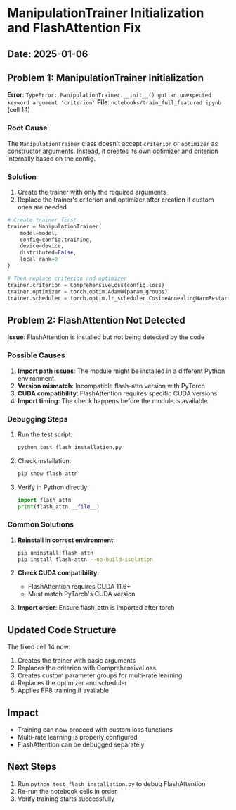 # ManipulationTrainer Initialization and FlashAttention Fix

## Date: 2025-01-06

## Problem 1: ManipulationTrainer Initialization
**Error**: `TypeError: ManipulationTrainer.__init__() got an unexpected keyword argument 'criterion'`
**File**: `notebooks/train_full_featured.ipynb` (cell 14)

### Root Cause
The `ManipulationTrainer` class doesn't accept `criterion` or `optimizer` as constructor arguments. Instead, it creates its own optimizer and criterion internally based on the config.

### Solution
1. Create the trainer with only the required arguments
2. Replace the trainer's criterion and optimizer after creation if custom ones are needed

```python
# Create trainer first
trainer = ManipulationTrainer(
    model=model,
    config=config.training,
    device=device,
    distributed=False,
    local_rank=0
)

# Then replace criterion and optimizer
trainer.criterion = ComprehensiveLoss(config.loss)
trainer.optimizer = torch.optim.AdamW(param_groups)
trainer.scheduler = torch.optim.lr_scheduler.CosineAnnealingWarmRestarts(...)
```

## Problem 2: FlashAttention Not Detected
**Issue**: FlashAttention is installed but not being detected by the code

### Possible Causes
1. **Import path issues**: The module might be installed in a different Python environment
2. **Version mismatch**: Incompatible flash-attn version with PyTorch
3. **CUDA compatibility**: FlashAttention requires specific CUDA versions
4. **Import timing**: The check happens before the module is available

### Debugging Steps
1. Run the test script:
   ```bash
   python test_flash_installation.py
   ```

2. Check installation:
   ```bash
   pip show flash-attn
   ```

3. Verify in Python directly:
   ```python
   import flash_attn
   print(flash_attn.__file__)
   ```

### Common Solutions
1. **Reinstall in correct environment**:
   ```bash
   pip uninstall flash-attn
   pip install flash-attn --no-build-isolation
   ```

2. **Check CUDA compatibility**:
   - FlashAttention requires CUDA 11.6+
   - Must match PyTorch's CUDA version

3. **Import order**: Ensure flash_attn is imported after torch

## Updated Code Structure

The fixed cell 14 now:
1. Creates the trainer with basic arguments
2. Replaces the criterion with ComprehensiveLoss
3. Creates custom parameter groups for multi-rate learning
4. Replaces the optimizer and scheduler
5. Applies FP8 training if available

## Impact
- Training can now proceed with custom loss functions
- Multi-rate learning is properly configured
- FlashAttention can be debugged separately

## Next Steps
1. Run `python test_flash_installation.py` to debug FlashAttention
2. Re-run the notebook cells in order
3. Verify training starts successfully